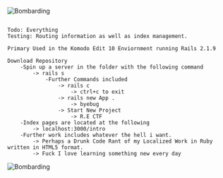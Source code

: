 ![Bombarding](https://2.bp.blogspot.com/-5FNC_UYjrKE/VzMbSm-Na8I/AAAAAAAACPQ/7ylModrvYiUCdWQoGh6AGmnB5T3icwLJQCLcB/s1600/IMG_20160421_011817.jpg)

```

Todo: Everything
Testing: Routing information as well as index management.

Primary Used in the Komodo Edit 10 Enviornment running Rails 2.1.9

Download Repository
	-Spin up a server in the folder with the following command
		-> rails s
			-Further Commands included
				-> rails c
					-> ctrl+c to exit
				-> rails new App .
					-> byebug
				-> Start New Project
					-> R.E CTF
	-Index pages are located at the following
		-> localhost:3000/intro
	-Further work includes whatever the hell i want.
		-> Perhaps a Drunk Code Rant of my Localized Work in Ruby written in HTML5 format.
		-> Fuck I love learning something new every day

```

![Bombarding](https://images3.alphacoders.com/255/thumb-1920-255945.jpg)
